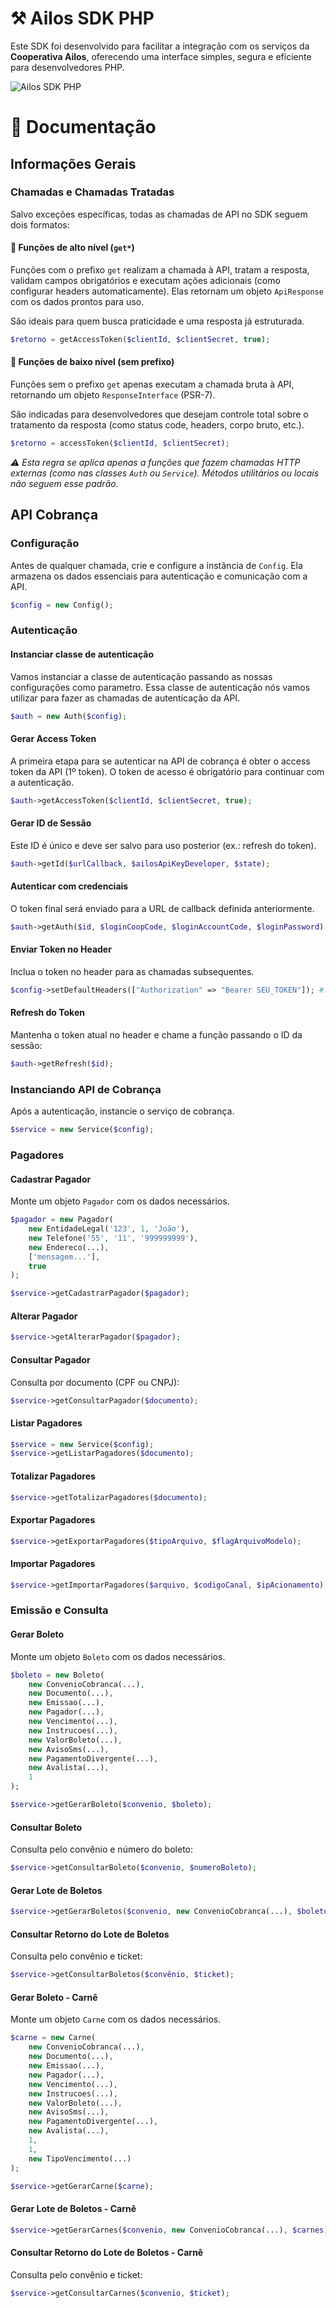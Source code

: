 # ⚒️ Ailos SDK PHP
Este SDK foi desenvolvido para facilitar a integração com os serviços da **Cooperativa Ailos**, oferecendo uma interface simples, segura e eficiente para desenvolvedores PHP.

![Ailos SDK PHP](https://github.com/user-attachments/assets/c9ddc4f6-0a2d-4d52-8766-3a4f898d3ae3)

# 📖 Documentação

## Informações Gerais

### Chamadas e Chamadas Tratadas

Salvo exceções específicas, todas as chamadas de API no SDK seguem dois formatos:

#### 🔹 Funções de alto nível (`get*`)

Funções com o prefixo `get` realizam a chamada à API, tratam a resposta, validam campos obrigatórios e executam ações adicionais (como configurar headers automaticamente). Elas retornam um objeto `ApiResponse` com os dados prontos para uso.

São ideais para quem busca praticidade e uma resposta já estruturada.

```php
$retorno = getAccessToken($clientId, $clientSecret, true);
```

#### 🔸 Funções de baixo nível (sem prefixo)

Funções sem o prefixo `get` apenas executam a chamada bruta à API, retornando um objeto `ResponseInterface` (PSR-7).

São indicadas para desenvolvedores que desejam controle total sobre o tratamento da resposta (como status code, headers, corpo bruto, etc.).

```php
$retorno = accessToken($clientId, $clientSecret);
```

*⚠️ Esta regra se aplica apenas a funções que fazem chamadas HTTP externas (como nas classes `Auth` ou `Service`).
Métodos utilitários ou locais não seguem esse padrão.*

## API Cobrança

### Configuração
Antes de qualquer chamada, crie e configure a instância de `Config`. Ela armazena os dados essenciais para autenticação e comunicação com a API.
```php
$config = new Config();
```

### Autenticação

#### Instanciar classe de autenticação
Vamos instanciar a classe de autenticação passando as nossas configurações como parametro. Essa classe de autenticação nós vamos utilizar para fazer as chamadas de autenticação da API.
```php
$auth = new Auth($config);
```

#### Gerar Access Token
A primeira etapa para se autenticar na API de cobrança é obter o access token da API (1º token). O token de acesso é obrigatório para continuar com a autenticação.
```php
$auth->getAccessToken($clientId, $clientSecret, true);
```

#### Gerar ID de Sessão
Este ID é único e deve ser salvo para uso posterior (ex.: refresh do token).
```php
$auth->getId($urlCallback, $ailosApiKeyDeveloper, $state);
```

#### Autenticar com credenciais
O token final será enviado para a URL de callback definida anteriormente.
```php
$auth->getAuth($id, $loginCoopCode, $loginAccountCode, $loginPassword);
```

#### Enviar Token no Header
Inclua o token no header para as chamadas subsequentes.
```php
$config->setDefaultHeaders(["Authorization" => "Bearer SEU_TOKEN"]); #!
```

#### Refresh do Token
Mantenha o token atual no header e chame a função passando o ID da sessão:
```php
$auth->getRefresh($id);
```

### Instanciando API de Cobrança
Após a autenticação, instancie o serviço de cobrança.
```php
$service = new Service($config);
```

### Pagadores
#### Cadastrar Pagador
Monte um objeto `Pagador` com os dados necessários.
```php
$pagador = new Pagador(
    new EntidadeLegal('123', 1, 'João'),
    new Telefone('55', '11', '999999999'),
    new Endereco(...),
    ['mensagem...'],
    true
);

$service->getCadastrarPagador($pagador);
```

#### Alterar Pagador
```php
$service->getAlterarPagador($pagador);
```

#### Consultar Pagador
Consulta por documento (CPF ou CNPJ):
```php
$service->getConsultarPagador($documento);
```

#### Listar Pagadores
```php
$service = new Service($config);
$service->getListarPagadores($documento);
```

#### Totalizar Pagadores
```php
$service->getTotalizarPagadores($documento);
```

#### Exportar Pagadores
```php
$service->getExportarPagadores($tipoArquivo, $flagArquivoModelo);
```

#### Importar Pagadores
```php
$service->getImportarPagadores($arquivo, $codigoCanal, $ipAcionamento);
```

### Emissão e Consulta
#### Gerar Boleto
Monte um objeto `Boleto` com os dados necessários.
```php
$boleto = new Boleto(
    new ConvenioCobranca(...),
    new Documento(...),
    new Emissao(...),
    new Pagador(...),
    new Vencimento(...),
    new Instrucoes(...),
    new ValorBoleto(...),
    new AvisoSms(...),
    new PagamentoDivergente(...),
    new Avalista(...),
    1
);

$service->getGerarBoleto($convenio, $boleto);
```

#### Consultar Boleto
Consulta pelo convênio e número do boleto:
```php
$service->getConsultarBoleto($convenio, $numeroBoleto);
```

#### Gerar Lote de Boletos
```php
$service->getGerarBoletos($convenio, new ConvenioCobranca(...), $boleto);
```

#### Consultar Retorno do Lote de Boletos
Consulta pelo convênio e ticket:
```php
$service->getConsultarBoletos($convênio, $ticket);
```

#### Gerar Boleto - Carnê
Monte um objeto `Carne` com os dados necessários.
```php
$carne = new Carne(
    new ConvenioCobranca(...),
    new Documento(...),
    new Emissao(...),
    new Pagador(...),
    new Vencimento(...),
    new Instrucoes(...),
    new ValorBoleto(...),
    new AvisoSms(...),
    new PagamentoDivergente(...),
    new Avalista(...),
    1,
    1,
    new TipoVencimento(...)
);

$service->getGerarCarne($carne);
```
#### Gerar Lote de Boletos - Carnê
```php
$service->getGerarCarnes($convenio, new ConvenioCobranca(...), $carnes);
```

#### Consultar Retorno do Lote de Boletos - Carnê
Consulta pelo convênio e ticket:
```php
$service->getConsultarCarnes($convenio, $ticket);
```